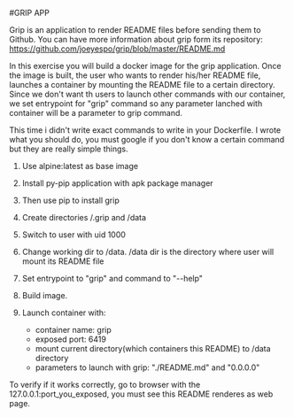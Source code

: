 #GRIP APP

Grip is an application to render README files before sending them to Github. You can have more information about grip form its repository: https://github.com/joeyespo/grip/blob/master/README.md 

In this exercise you will build a docker image for the grip application. Once the image is built, the user who wants to render his/her README file, launches a container by mounting the README file to a certain directory. Since we don't want th users to launch other commands with our container, we set entrypoint for "grip" command so any parameter lanched with container will be a parameter to grip command.

This time i didn't write exact commands to write in your Dockerfile. I wrote what you should do, you must google if you don't know a certain command but they are really simple things.

1. Use alpine:latest as base image
2. Install py-pip application with apk package manager
3. Then use pip to install grip
4. Create directories /.grip and /data
5. Switch to user with uid 1000
6. Change working dir to /data. /data dir is the directory where user will mount its README file
7. Set entrypoint to "grip" and command to "--help"

8. Build image. 
9. Launch container with:
    - container name: grip
    - exposed port: 6419
    - mount current directory(which containers this README) to /data directory
    - parameters to launch with grip: "./README.md" and "0.0.0.0"

To verify if it works correctly, go to browser with the 127.0.0.1:port_you_exposed, you must see this README renderes as web page.

